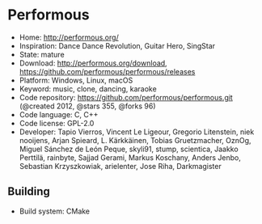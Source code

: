 # Performous

- Home: http://performous.org/
- Inspiration: Dance Dance Revolution, Guitar Hero, SingStar
- State: mature
- Download: http://performous.org/download, https://github.com/performous/performous/releases
- Platform: Windows, Linux, macOS
- Keyword: music, clone, dancing, karaoke
- Code repository: https://github.com/performous/performous.git (@created 2012, @stars 355, @forks 96)
- Code language: C, C++
- Code license: GPL-2.0
- Developer: Tapio Vierros, Vincent Le Ligeour, Gregorio Litenstein, niek nooijens, Arjan Spieard, L. Kärkkäinen, Tobias Gruetzmacher, OznOg, Miguel Sánchez de León Peque, skyli91, stump, scientica, Jaakko Perttilä, rainbyte, Sajjad Gerami, Markus Koschany, Anders Jenbo, Sebastian Krzyszkowiak, arielenter, Jose Riha, Darkmagister

## Building

- Build system: CMake
